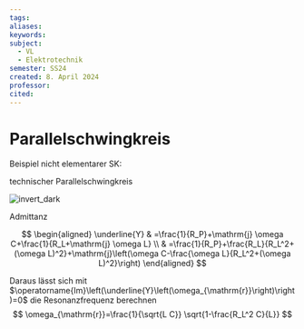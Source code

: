 ```yaml
---
tags: 
aliases: 
keywords: 
subject:
  - VL
  - Elektrotechnik
semester: SS24
created: 8. April 2024
professor: 
cited:
---
```

 

# Parallelschwingkreis

Beispiel nicht elementarer SK:

technischer Parallelschwingkreis


![invert_dark](ParallelSK.png)


Admittanz 

$$
\begin{aligned}
\underline{Y} & =\frac{1}{R_P}+\mathrm{j} \omega C+\frac{1}{R_L+\mathrm{j} \omega L} \\
& =\frac{1}{R_P}+\frac{R_L}{R_L^2+(\omega L)^2}+\mathrm{j}\left(\omega C-\frac{\omega L}{R_L^2+(\omega L)^2}\right)
\end{aligned}
$$

Daraus lässt sich mit $\operatorname{Im}\left(\underline{Y}\left(\omega_{\mathrm{r}}\right)\right)=0$ die Resonanzfrequenz berechnen
$$
\omega_{\mathrm{r}}=\frac{1}{\sqrt{L C}} \sqrt{1-\frac{R_L^2 C}{L}}
$$